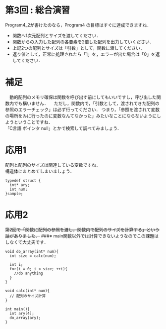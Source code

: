# 第3回 : 総合演習
Program4_2が書けたのなら，Program4 の目標はすぐに達成できますね．

- 関数へ1次元配列とサイズを渡してください．
- 関数からの入力した配列の各要素を2倍した配列を出力していください．
- 上記2つの配列とサイズは「引数」として，関数に渡してください．
- 返り値として，正常に処理されたら「1」を，エラーが出た場合は「0」を返してください．

# 補足
　動的配列のメモリ確保は関数を呼び出す前にしてもいいですし，呼び出した関数内でも構いません．
　ただし，関数内で，「引数として，渡されてきた配列の参照のエラーチェック」は必ず行ってください．
つまり，「参照を渡されて変数の場所をみに行ったのに変数なんてなかった」みたいなことにならないようにしようということですね．
　  
 「C言語 ポインタ null」とかで検索して調べてみましょう．

# 応用1
配列と配列のサイズは関連している変数ですね．  
構造体にまとめてしまいましょう．

```
typedef struct {
  int* ary;
  int num;
}sample;
```

# 応用2
~~第2回で「関数に配列の参照を渡し，関数内で配列のサイズを計算する」という話がありました．~~
###※ main関数以外では計算できないようなのでこの課題はしなくて大丈夫です．

```
void do_array(int* num){
  int size = calc(num);
  
  int i;
  for(i = 0; i < size; ++i){
    //do anything
  }
}

void calc(int* num){
  // 配列のサイズ計算
}

int main(){
  int ary[4];
  do_array(ary);
}
```
